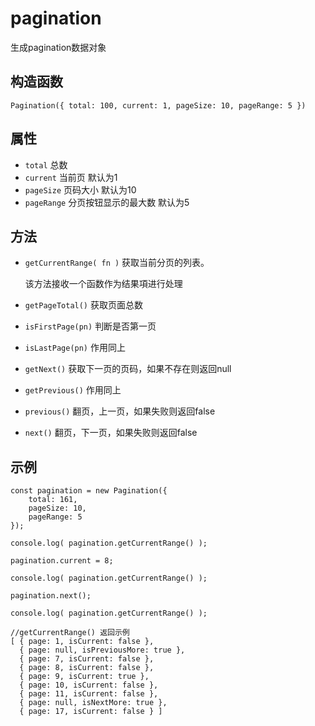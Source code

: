 # pagination
生成pagination数据对象

## 构造函数

`Pagination({
    total: 100,
    current: 1,
    pageSize: 10,
    pageRange: 5
})`

## 属性

- `total` 总数
- `current` 当前页 默认为1
- `pageSize` 页码大小 默认为10
- `pageRange` 分页按钮显示的最大数 默认为5

## 方法

- `getCurrentRange( fn )` 获取当前分页的列表。

    该方法接收一个函数作为结果項进行处理

- `getPageTotal()` 获取页面总数
- `isFirstPage(pn)`  判断是否第一页
- `isLastPage(pn)` 作用同上
- `getNext()` 获取下一页的页码，如果不存在则返回null
- `getPrevious()` 作用同上
- `previous()` 翻页，上一页，如果失败则返回false
- `next()` 翻页，下一页，如果失败则返回false

## 示例

```
const pagination = new Pagination({
    total: 161,
    pageSize: 10,
    pageRange: 5
});

console.log( pagination.getCurrentRange() );

pagination.current = 8;

console.log( pagination.getCurrentRange() );

pagination.next();

console.log( pagination.getCurrentRange() );

```

```
//getCurrentRange() 返回示例
[ { page: 1, isCurrent: false },
  { page: null, isPreviousMore: true },
  { page: 7, isCurrent: false },
  { page: 8, isCurrent: false },
  { page: 9, isCurrent: true },
  { page: 10, isCurrent: false },
  { page: 11, isCurrent: false },
  { page: null, isNextMore: true },
  { page: 17, isCurrent: false } ]
```